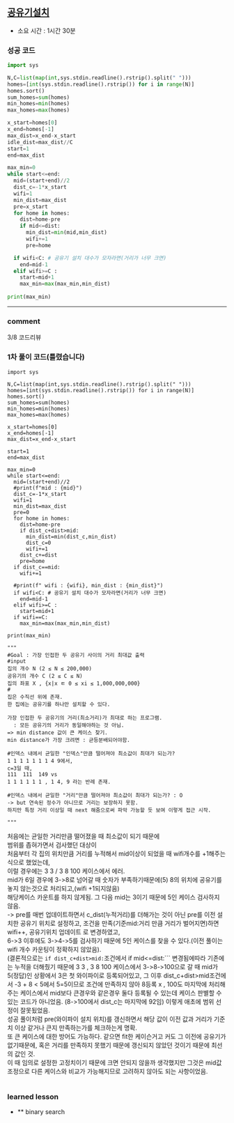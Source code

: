 
## [공유기설치](https://www.acmicpc.net/problem/2110)
* 소요 시간 : 1시간 30분

### 성공 코드
```python
import sys

N,C=list(map(int,sys.stdin.readline().rstrip().split(" ")))
homes=[int(sys.stdin.readline().rstrip()) for i in range(N)]
homes.sort()
sum_homes=sum(homes)
min_homes=min(homes)
max_homes=max(homes)

x_start=homes[0]
x_end=homes[-1]
max_dist=x_end-x_start
idle_dist=max_dist//C
start=1
end=max_dist

max_min=0
while start<=end:
  mid=(start+end)//2
  dist_c=-1*x_start
  wifi=1
  min_dist=max_dist
  pre=x_start
  for home in homes:
    dist=home-pre
    if mid<=dist:
      min_dist=min(mid,min_dist)
      wifi+=1
      pre=home

  if wifi<C: # 공유기 설치 대수가 모자라면(거리가 너무 크면)
    end=mid-1
  elif wifi>=C :
    start=mid+1
    max_min=max(max_min,min_dist)
    
print(max_min)
```



----------------------------------------------------------------------------
### comment 
3/8 코드리뷰
### 1차 풀이 코드(틀렸습니다)
```
import sys

N,C=list(map(int,sys.stdin.readline().rstrip().split(" ")))
homes=[int(sys.stdin.readline().rstrip()) for i in range(N)]
homes.sort()
sum_homes=sum(homes)
min_homes=min(homes)
max_homes=max(homes)

x_start=homes[0]
x_end=homes[-1]
max_dist=x_end-x_start

start=1
end=max_dist

max_min=0
while start<=end:
  mid=(start+end)//2
  #print(f"mid : {mid}")
  dist_c=-1*x_start
  wifi=1
  min_dist=max_dist
  pre=0
  for home in homes:
    dist=home-pre
    if dist_c+dist>mid:
      min_dist=min(dist_c,min_dist)
      dist_c=0
      wifi+=1
    dist_c+=dist
    pre=home
  if dist_c==mid:
    wifi+=1

  #print(f" wifi : {wifi}, min_dist : {min_dist}")
  if wifi<C: # 공유기 설치 대수가 모자라면(거리가 너무 크면)
    end=mid-1
  elif wifi>=C :
    start=mid+1
  if wifi==C:
    max_min=max(max_min,min_dist)
    
print(max_min)

"""
#Goal : 가장 인접한 두 공유기 사이의 거리 최대값 출력
#input
집의 개수 N (2 ≤ N ≤ 200,000) 
공유기의 개수 C (2 ≤ C ≤ N)
집의 좌표 X , {x|x ㅌ 0 ≤ xi ≤ 1,000,000,000}
#
집은 수직선 위에 존재.
한 집에는 공유기를 하나만 설치할 수 있다.

가장 인접한 두 공유기의 거리(최소거리)가 최대로 하는 프로그램. 
  : 모든 공유기의 거리가 동일해야하는 것 아님.
=> min distance 값이 큰 케이스 찾기.
min distance가 가장 크려면 : 균등분배되어야함.

#인덱스 내에서 균일한 "인덱스"만큼 떨어져야 최소값이 최대가 되는가?
1 1 1 1 1 1 1 4 9에서,
c=3일 때,
111  111  149 vs
1 1 1 1 1 1 , 1 4, 9 라는 반례 존재.

#인덱스 내에서 균일한 "거리"만큼 떨어져야 최소값이 최대가 되는가? : O
-> but 연속된 정수가 아니므로 거리는 보장하지 못함.
하지만 특정 거리 이상일 때 next 해줌으로써 파악 가능할 듯 보여 이렇게 접근 시작.

"""
```
처음에는 균일한 거리만큼 떨어졌을 때 최소값이 되기 때문에   
범위를 좁혀가면서 검사했던 대상이   
처음부터 각 집의 위치만큼 거리를 누적해서 mid이상이 되었을 때 wifi개수를 +1해주는 식으로 했었는데,   
이럴 경우에는 3 3 / 3 8 100 케이스에서 에러.   
mid가 6일 경우에 3->8로 넘어갈 때 숫자가 부족하기때문에(5) 8의 위치에 공유기를 놓지 않는것으로 처리되고,(wifi +1되지않음)   
해당케이스 카운트를 하지 않게됨. 그 다음 mid는 3이기 때문에 5인 케이스 검사하지 않음.   
-> pre를 매번 업데이트하면서 c_dist(누적거리)를 더해가는 것이 아닌
pre를 이전 설치한 공유기 위치로 설정하고, 조건을 만족(기준mid:거리 만큼 거리가 벌어지면)하면 wifi++, 공유기위치 업데이트 로 변경하였고,  
6->3 이후에도 3->4->5를 검사하기 때문에 5인 케이스를 찾을 수 있다.(이전 풀이는 wifi 개수 카운팅이 정확하지 않았음).  
(결론적으로는 ```if dist_c+dist>mid:```조건에서 if mid<=dist:``` 변경됨에따라 기존에는 누적을 더해줬기 때문에 3 3 , 3 8 100 케이스에서 3->8->100으로 갈 때 mid가 5(정답)인 상황에서 3은 첫 와이파이로 등록되어있고, 그 이후 dist_c+dist>mid조건에서 -3 + 8 < 5에서 5=5이므로 조건에 만족하지 않아 8등록 x , 100도 마지막에 처리해주는 케이스에서 mid보다 큰경우와 같은경우 둘다 등록될 수 있는데 케이스 판별할 수 있는 코드가 아니었음. (8->100에서 dist_c는 마지막에 92임)
이렇게 애초에 범위 선정이 잘못됬었음.    
성공 풀이처럼 pre(와이파이 설치 위치)를 갱신하면서 해당 값이 이전 값과 거리가 기준치 이상 같거나 큰지 만족하는가를 체크하는게 명확.   
또 큰 케이스에 대한 방어도 가능하다. 같으면 fit한 케이슨거고 커도 그 이전에 공유기가 없기때문에, 혹은 거리를 만족하지 못했기 때문에 갱신되지 않았던 것이기 때문에 최선의 값인 것.    
이 때 임의로 설정한 고정치이기 때문에 크면 안되지 않을까 생각했지만 그것은 mid값 조정으로 다른 케이스와 비교가 가능해지므로 고려하지 않아도 되는 사항이었음.   

#
#
 ### learned lesson
 
* ** binary search
#
#
 
 
 
 
 

